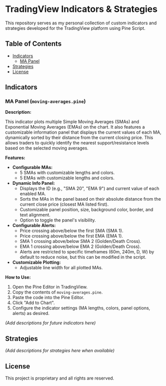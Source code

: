 # TradingView Indicators & Strategies

This repository serves as my personal collection of custom indicators and strategies developed for the TradingView platform using Pine Script.

## Table of Contents

*   [Indicators](#indicators)
    *   [MA Panel](#ma-panel)
*   [Strategies](#strategies)
*   [License](#license)

## Indicators

### MA Panel (`moving-averages.pine`)

**Description:**

This indicator plots multiple Simple Moving Averages (SMAs) and Exponential Moving Averages (EMAs) on the chart. It also features a customizable information panel that displays the current values of each MA, dynamically sorted by their distance from the current closing price. This allows traders to quickly identify the nearest support/resistance levels based on the selected moving averages.

**Features:**

*   **Configurable MAs:**
    *   5 SMAs with customizable lengths and colors.
    *   5 EMAs with customizable lengths and colors.
*   **Dynamic Info Panel:**
    *   Displays the ID (e.g., "SMA 20", "EMA 9") and current value of each enabled MA.
    *   Sorts the MAs in the panel based on their absolute distance from the current close price (closest MA listed first).
    *   Customizable panel position, size, background color, border, and text alignment.
    *   Option to toggle the panel's visibility.
*   **Configurable Alerts:**
    *   Price crossing above/below the first SMA (SMA 1).
    *   Price crossing above/below the first EMA (EMA 1).
    *   SMA 1 crossing above/below SMA 2 (Golden/Death Cross).
    *   EMA 1 crossing above/below EMA 2 (Golden/Death Cross).
    *   Alerts are restricted to specific timeframes (60m, 240m, D, W) by default to reduce noise, but this can be modified in the script.
*   **Customizable Plotting:**
    *   Adjustable line width for all plotted MAs.

**How to Use:**

1.  Open the Pine Editor in TradingView.
2.  Copy the contents of `moving-averages.pine`.
3.  Paste the code into the Pine Editor.
4.  Click "Add to Chart".
5.  Configure the indicator settings (MA lengths, colors, panel options, alerts) as desired.

*(Add descriptions for future indicators here)*

## Strategies

*(Add descriptions for strategies here when available)*

## License

This project is proprietary and all rights are reserved.